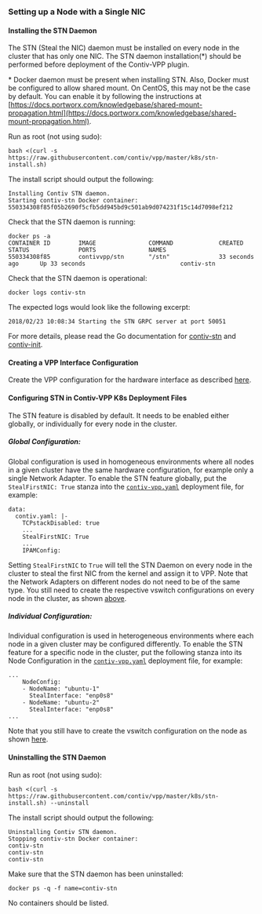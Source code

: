 ### Setting up a Node with a Single NIC

#### Installing the STN Daemon
The STN (Steal the NIC) daemon must be installed on every node in the cluster that has only 
one NIC. The STN daemon installation(*) should be performed before deployment 
of the Contiv-VPP plugin.

\* Docker daemon must be present when installing STN.  Also, Docker must be configured to allow shared mount.
On CentOS, this may not be the case by default.  You can enable it by following the instructions at
[https://docs.portworx.com/knowledgebase/shared-mount-propagation.html](https://docs.portworx.com/knowledgebase/shared-mount-propagation.html).


Run as root (not using sudo):
```
bash <(curl -s https://raw.githubusercontent.com/contiv/vpp/master/k8s/stn-install.sh)
```
The install script should output the following:
```
Installing Contiv STN daemon.
Starting contiv-stn Docker container:
550334308f85f05b2690f5cfb5dd945bd9c501ab9d074231f15c14d7098ef212
```

Check that the STN daemon is running:
```
docker ps -a 
CONTAINER ID        IMAGE               COMMAND             CREATED             STATUS              PORTS               NAMES
550334308f85        contivvpp/stn       "/stn"              33 seconds ago      Up 33 seconds                           contiv-stn
```

Check that the STN daemon is operational:
```
docker logs contiv-stn
```
The expected logs would look like the following excerpt:
```
2018/02/23 10:08:34 Starting the STN GRPC server at port 50051
```

For more details, please read the Go documentation for [contiv-stn](https://github.com/contiv/vpp/blob/master/cmd/contiv-stn/doc.go)
and [contiv-init](https://github.com/contiv/vpp/blob/master/cmd/contiv-init/doc.go).

#### Creating a VPP Interface Configuration
Create the VPP configuration for the hardware interface as described 
[here](https://github.com/contiv/vpp/blob/master/docs/VPP_CONFIG.md#single-nic-configuration).

#### Configuring STN in Contiv-VPP K8s Deployment Files
The STN feature is disabled by default. It needs to be enabled either globally,
or individually for every node in the cluster. 

##### Global Configuration:
Global configuration is used in homogeneous environments where all nodes in 
a given cluster have the same hardware configuration, for example only a single
Network Adapter. To enable the STN feature globally, put the `StealFirstNIC: True`
stanza into the [`contiv-vpp.yaml`][1] deployment file, for example:
```
data:
  contiv.yaml: |-
    TCPstackDisabled: true
    ...
    StealFirstNIC: True
    ...
    IPAMConfig:
```

Setting `StealFirstNIC` to `True` will tell the STN Daemon on every node in the 
cluster to steal the first NIC from the kernel and assign it to VPP. Note that
the Network Adapters on different nodes do not need to be of the same type. You
still need to create the respective vswitch configurations on every node in the
cluster, as shown [above](#creating-a-vpp-interface-configuration).

##### Individual Configuration:
Individual configuration is used in heterogeneous environments where each node
in a given cluster may be configured differently. To enable the STN feature 
for a specific node in the cluster, put the following stanza into its Node
Configuration in the [`contiv-vpp.yaml`][1] deployment file, for example:
```
...
    NodeConfig:
    - NodeName: "ubuntu-1"
      StealInterface: "enp0s8"
    - NodeName: "ubuntu-2"
      StealInterface: "enp0s8"
...
``` 
Note that you still have to create the vswitch configuration on the node as
shown [here](#creating-a-vpp-interface-configuration).



#### Uninstalling the STN Daemon

Run as root (not using sudo):
```
bash <(curl -s https://raw.githubusercontent.com/contiv/vpp/master/k8s/stn-install.sh) --uninstall
```
The install script should output the following:
```
Uninstalling Contiv STN daemon.
Stopping contiv-stn Docker container:
contiv-stn
contiv-stn
contiv-stn
```
Make sure that the STN daemon has been uninstalled:
```
docker ps -q -f name=contiv-stn
```
No containers should be listed.

[1]: ../k8s/contiv-vpp.yaml
